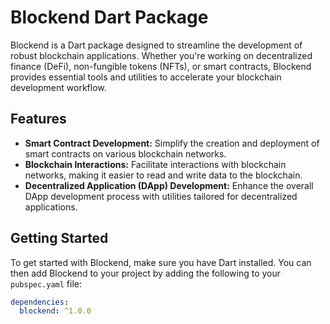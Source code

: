 <!--
This README describes the package. If you publish this package to pub.dev,
this README's contents appear on the landing page for your package.

For information about how to write a good package README, see the guide for
[writing package pages](https://dart.dev/guides/libraries/writing-package-pages).

For general information about developing packages, see the Dart guide for
[creating packages](https://dart.dev/guides/libraries/create-library-packages)
and the Flutter guide for
[developing packages and plugins](https://flutter.dev/developing-packages).
-->
# Blockend Dart Package

Blockend is a Dart package designed to streamline the development of robust blockchain applications. Whether you're working on decentralized finance (DeFi), non-fungible tokens (NFTs), or smart contracts, Blockend provides essential tools and utilities to accelerate your blockchain development workflow.

## Features

- **Smart Contract Development:** Simplify the creation and deployment of smart contracts on various blockchain networks.
- **Blockchain Interactions:** Facilitate interactions with blockchain networks, making it easier to read and write data to the blockchain.
- **Decentralized Application (DApp) Development:** Enhance the overall DApp development process with utilities tailored for decentralized applications.

## Getting Started

To get started with Blockend, make sure you have Dart installed. You can then add Blockend to your project by adding the following to your `pubspec.yaml` file:

```yaml
dependencies:
  blockend: ^1.0.0

